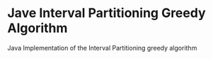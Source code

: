 # Jave Interval Partitioning Greedy Algorithm
Java Implementation of the Interval Partitioning greedy algorithm
